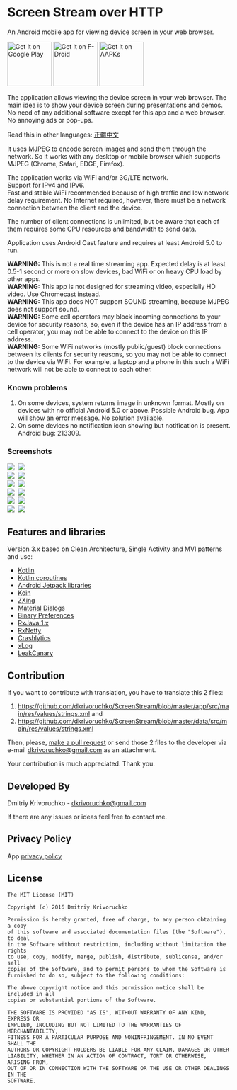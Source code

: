 # Screen Stream over HTTP
An Android mobile app for viewing device screen in your web browser.

<a href='https://play.google.com/store/apps/details?id=info.dvkr.screenstream'>
<img alt='Get it on Google Play' src='https://play.google.com/intl/en_us/badges/images/generic/en_badge_web_generic.png' height="100"/></a>
<a href="https://f-droid.org/packages/info.dvkr.screenstream/" target="_blank">
<img src="https://f-droid.org/badge/get-it-on.png" alt="Get it on F-Droid" height="100"/></a>
<a href="https://aapks.com/apk/screen-stream/">
<img src="https://aapks.com/get.png" alt="Get it on AAPKs" height="100"/></a>

The application allows viewing the device screen in your web browser.
The main idea is to show your device screen during presentations and demos.
No need of any additional software except for this app and a web browser.
No annoying ads or pop-ups.

Read this in other languages: [正體中文](README.zh-tw.md)

It uses MJPEG to encode screen images and send them through the network. So it works with any desktop or mobile browser which supports MJPEG (Chrome, Safari, EDGE, Firefox).

The application works via WiFi and/or 3G/LTE network.<br>
Support for IPv4 and IPv6.<br>
Fast and stable WiFi recommended because of high traffic and low network delay requirement.
No Internet required, however, there must be a network connection between the client and the device.

The number of client connections is unlimited, but be aware that each of them requires some CPU resources and bandwidth to send data.

Application uses Android Cast feature and requires at least Android 5.0 to run.

**WARNING:** This is not a real time streaming app. Expected delay is at least 0.5-1 second or more on slow devices, bad WiFi or on heavy CPU load by other apps.<br>
**WARNING:** This app is not designed for streaming video, especially HD video. Use Chromecast instead.<br>
**WARNING:** This app does NOT support SOUND streaming, because MJPEG does not support sound.<br>
**WARNING:** Some cell operators may block incoming connections to your device for security reasons, so, even if the device has an IP address from a cell operator, you may not be able to connect to the device on this IP address.<br>
**WARNING:** Some WiFi networks (mostly public/guest) block connections between its clients for security reasons, so you may not be able to connect to the device via WiFi. For example, a laptop and a phone in this such a WiFi network will not be able to connect to each other.

### Known problems

1. On some devices, system returns image in unknown format. Mostly on devices with no official Android 5.0 or above. Possible Android bug. App will show an error message. No solution available.
2. On some devices no notification icon showing but notification is present. Android bug: 213309.

### Screenshots

![](screenshots/screenshot_1.png)&nbsp;
![](screenshots/screenshot_2.png)<br>
![](screenshots/screenshot_3.png)&nbsp;
![](screenshots/screenshot_4.png)<br>
![](screenshots/screenshot_5.png)&nbsp;
![](screenshots/screenshot_6.png)<br>
![](screenshots/screenshot_7.png)&nbsp;
![](screenshots/screenshot_8.png)<br>
![](screenshots/screenshot_9.png)&nbsp;
![](screenshots/screenshot_10.png)<br>
![](screenshots/screenshot_11.png)&nbsp;
![](screenshots/screenshot_12.png)


## Features and libraries

Version 3.x based on Clean Architecture, Single Activity and MVI patterns and use:
* [Kotlin](https://kotlinlang.org)
* [Kotlin coroutines](https://github.com/Kotlin/kotlinx.coroutines)
* [Android Jetpack libraries](https://developer.android.com/jetpack/)
* [Koin](https://github.com/Ekito/koin)
* [ZXing](https://github.com/zxing/zxing)
* [Material Dialogs](https://github.com/afollestad/material-dialogs)
* [Binary Preferences](https://github.com/iamironz/binaryprefs)
* [RxJava 1.x](https://github.com/ReactiveX/RxJava/tree/1.x)
* [RxNetty](https://github.com/ReactiveX/RxNetty)
* [Crashlytics](https://try.crashlytics.com/)
* [xLog](https://github.com/elvishew/xLog)
* [LeakCanary](https://github.com/square/leakcanary)

## Contribution

If you want to contribute with translation, you have to translate this 2 files:

1. https://github.com/dkrivoruchko/ScreenStream/blob/master/app/src/main/res/values/strings.xml and
2. https://github.com/dkrivoruchko/ScreenStream/blob/master/data/src/main/res/values/strings.xml

Then, please, [make a pull request](https://help.github.com/en/articles/creating-a-pull-request) or send those 2 files to the developer via e-mail <dkrivoruchko@gmail.com> as an attachment.

Your contribution is much appreciated. Thank you.

## Developed By

Dmitriy Krivoruchko - <dkrivoruchko@gmail.com>

If there are any issues or ideas feel free to contact me.

## Privacy Policy

App [privacy policy](https://github.com/dkrivoruchko/ScreenStream/blob/master/PrivacyPolicy.md)

## License

```
The MIT License (MIT)

Copyright (c) 2016 Dmitriy Krivoruchko

Permission is hereby granted, free of charge, to any person obtaining a copy
of this software and associated documentation files (the "Software"), to deal
in the Software without restriction, including without limitation the rights
to use, copy, modify, merge, publish, distribute, sublicense, and/or sell
copies of the Software, and to permit persons to whom the Software is
furnished to do so, subject to the following conditions:

The above copyright notice and this permission notice shall be included in all
copies or substantial portions of the Software.

THE SOFTWARE IS PROVIDED "AS IS", WITHOUT WARRANTY OF ANY KIND, EXPRESS OR
IMPLIED, INCLUDING BUT NOT LIMITED TO THE WARRANTIES OF MERCHANTABILITY,
FITNESS FOR A PARTICULAR PURPOSE AND NONINFRINGEMENT. IN NO EVENT SHALL THE
AUTHORS OR COPYRIGHT HOLDERS BE LIABLE FOR ANY CLAIM, DAMAGES OR OTHER
LIABILITY, WHETHER IN AN ACTION OF CONTRACT, TORT OR OTHERWISE, ARISING FROM,
OUT OF OR IN CONNECTION WITH THE SOFTWARE OR THE USE OR OTHER DEALINGS IN THE
SOFTWARE.
```
